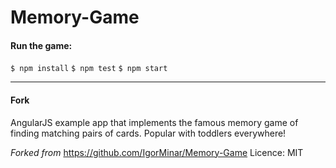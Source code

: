 # Memory-Game

#### Run the game:

`$ npm install`
`$ npm test`
`$ npm start`

-------
#### Fork
AngularJS example app that implements the famous memory game of finding matching pairs of cards.  Popular with toddlers everywhere!

*Forked from* https://github.com/IgorMinar/Memory-Game
Licence: MIT

